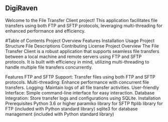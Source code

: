 ## DigiRaven

Welcome to the File Transfer Client project! This application facilitates file transfers using both FTP and SFTP protocols, leveraging multi-threading for enhanced performance and efficiency.

#Table of Contents
Project Overview
Features
Installation
Usage
Project Structure
File Descriptions
Contributing
License
Project Overview
The File Transfer Client is a robust application that supports seamless file transfers between a local machine and remote servers using FTP and SFTP protocols. It is built with efficiency in mind, utilizing multi-threading to handle multiple file transfers concurrently.

Features
FTP and SFTP Support: Transfer files using both FTP and SFTP protocols.
Multi-threading: Enhance performance with concurrent file transfers.
Logging: Maintain logs of all file transfer activities.
User-friendly Interface: Simple command-line interface for easy interaction.
Database Integration: Store transfer logs and configurations using SQLite.
Installation
Prerequisites
Python 3.6 or higher
paramiko library for SFTP
ftplib library for FTP (included with Python standard library)
sqlite3 for database management (included with Python standard library)
